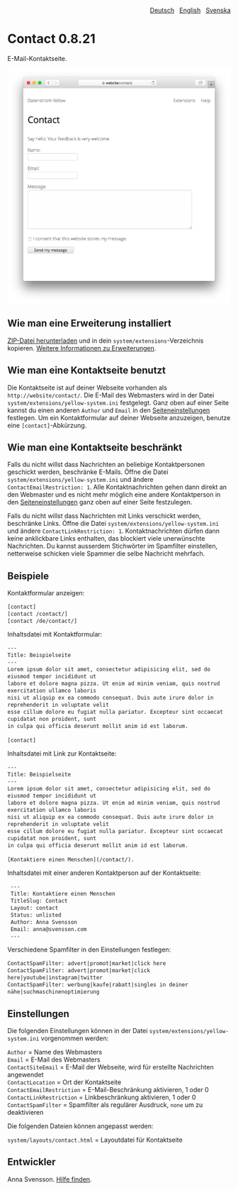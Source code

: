 <p align="right"><a href="README-de.md">Deutsch</a> &nbsp; <a href="README.md">English</a> &nbsp; <a href="README-sv.md">Svenska</a></p>

# Contact 0.8.21

E-Mail-Kontaktseite.

<p align="center"><img src="contact-screenshot.png?raw=true" alt="Bildschirmfoto"></p>

## Wie man eine Erweiterung installiert

[ZIP-Datei herunterladen](https://github.com/annaesvensson/yellow-contact/archive/main.zip) und in dein `system/extensions`-Verzeichnis kopieren. [Weitere Informationen zu Erweiterungen](https://github.com/annaesvensson/yellow-update/tree/main/README-de.md).

## Wie man eine Kontaktseite benutzt

Die Kontaktseite ist auf deiner Webseite vorhanden als `http://website/contact/`. Die E-Mail des Webmasters wird in der Datei `system/extensions/yellow-system.ini` festgelegt. Ganz oben auf einer Seite kannst du einen anderen `Author` und `Email` in den [Seiteneinstellungen](https://github.com/annaesvensson/yellow-core/tree/main/README-de.md#einstellungen-seite) festlegen. Um ein Kontaktformular auf deiner Webseite anzuzeigen, benutze eine `[contact]`-Abkürzung.

## Wie man eine Kontaktseite beschränkt

Falls du nicht willst dass Nachrichten an beliebige Kontaktpersonen geschickt werden, beschränke E-Mails. Öffne die Datei `system/extensions/yellow-system.ini` und ändere `ContactEmailRestriction: 1`. Alle Kontaktnachrichten gehen dann direkt an den Webmaster und es nicht mehr möglich eine andere Kontaktperson in den [Seiteneinstellungen](https://github.com/annaesvensson/yellow-core/tree/main/README-de.md#einstellungen-seite) ganz oben auf einer Seite festzulegen.

Falls du nicht willst dass Nachrichten mit Links verschickt werden, beschränke Links. Öffne die Datei `system/extensions/yellow-system.ini` und ändere `ContactLinkRestriction: 1`. Kontaktnachrichten dürfen dann keine anklickbare Links enthalten, das blockiert viele unerwünschte Nachrichten. Du kannst ausserdem Stichwörter im Spamfilter einstellen, netterweise schicken viele Spammer die selbe Nachricht mehrfach.

## Beispiele

Kontaktformular anzeigen:

    [contact]
    [contact /contact/]
    [contact /de/contact/]

Inhaltsdatei mit Kontaktformular:

    ---
    Title: Beispielseite
    ---
    Lorem ipsum dolor sit amet, consectetur adipisicing elit, sed do eiusmod tempor incididunt ut 
    labore et dolore magna pizza. Ut enim ad minim veniam, quis nostrud exercitation ullamco laboris 
    nisi ut aliquip ex ea commodo consequat. Duis aute irure dolor in reprehenderit in voluptate velit 
    esse cillum dolore eu fugiat nulla pariatur. Excepteur sint occaecat cupidatat non proident, sunt 
    in culpa qui officia deserunt mollit anim id est laborum.

    [contact]

Inhaltsdatei mit Link zur Kontaktseite:

    ---
    Title: Beispielseite
    ---    
    Lorem ipsum dolor sit amet, consectetur adipisicing elit, sed do eiusmod tempor incididunt ut 
    labore et dolore magna pizza. Ut enim ad minim veniam, quis nostrud exercitation ullamco laboris 
    nisi ut aliquip ex ea commodo consequat. Duis aute irure dolor in reprehenderit in voluptate velit 
    esse cillum dolore eu fugiat nulla pariatur. Excepteur sint occaecat cupidatat non proident, sunt 
    in culpa qui officia deserunt mollit anim id est laborum.
    
    [Kontaktiere einen Menschen](/contact/).

Inhaltsdatei mit einer anderen Kontaktperson auf der Kontaktseite:

     ---
     Title: Kontaktiere einen Menschen
     TitleSlug: Contact
     Layout: contact
     Status: unlisted
     Author: Anna Svensson
     Email: anna@svensson.com
     ---

Verschiedene Spamfilter in den Einstellungen festlegen:

    ContactSpamFilter: advert|promot|market|click here
    ContactSpamFilter: advert|promot|market|click here|youtube|instagram|twitter
    ContactSpamFilter: werbung|kaufe|rabatt|singles in deiner nähe|suchmaschinenoptimierung

## Einstellungen

Die folgenden Einstellungen können in der Datei `system/extensions/yellow-system.ini` vorgenommen werden:

`Author` = Name des Webmasters  
`Email` = E-Mail des Webmasters  
`ContactSiteEmail` = E-Mail der Webseite, wird für erstellte Nachrichten angewendet  
`ContactLocation` = Ort der Kontaktseite  
`ContactEmailRestriction` = E-Mail-Beschränkung aktivieren, 1 oder 0  
`ContactLinkRestriction` = Linkbeschränkung aktivieren, 1 oder 0  
`ContactSpamFilter` = Spamfilter als regulärer Ausdruck, `none` um zu deaktivieren  

Die folgenden Dateien können angepasst werden:

`system/layouts/contact.html` = Layoutdatei für Kontaktseite  

## Entwickler

Anna Svensson. [Hilfe finden](https://datenstrom.se/de/yellow/help/).
